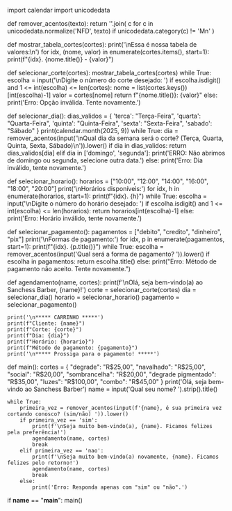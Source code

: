 import calendar
import unicodedata

def remover_acentos(texto):
    return ''.join(
        c for c in unicodedata.normalize('NFD', texto)
        if unicodedata.category(c) != 'Mn'
    )

def mostrar_tabela_cortes(cortes):
    print('\nEssa é nossa tabela de valores:\n')
    for idx, (nome, valor) in enumerate(cortes.items(), start=1):
        print(f"{idx}. {nome.title()} - {valor}")

def selecionar_corte(cortes):
    mostrar_tabela_cortes(cortes)
    while True:
        escolha = input('\nDigite o número do corte desejado: ')
        if escolha.isdigit() and 1 <= int(escolha) <= len(cortes):
            nome = list(cortes.keys())[int(escolha)-1]
            valor = cortes[nome]
            return f"{nome.title()}: {valor}"
        else:
            print('Erro: Opção inválida. Tente novamente.')

def selecionar_dia():
    dias_validos = {
        'terca': "Terça-Feira",
        'quarta': "Quarta-Feira",
        'quinta': "Quinta-Feira",
        'sexta': "Sexta-Feira",
        'sabado': "Sábado"
    }
    print(calendar.month(2025, 9))
    while True:
        dia = remover_acentos(input('\nQual dia da semana será o corte? (Terça, Quarta, Quinta, Sexta, Sábado)\n')).lower()
        if dia in dias_validos:
            return dias_validos[dia]
        elif dia in ['domingo', 'segunda']:
            print('ERRO: Não abrimos de domingo ou segunda, selecione outra data.')
        else:
            print('Erro: Dia inválido, tente novamente.')

def selecionar_horario():
    horarios = ["10:00", "12:00", "14:00", "16:00", "18:00", "20:00"]
    print('\nHorários disponíveis:')
    for idx, h in enumerate(horarios, start=1):
        print(f"{idx}. {h}")
    while True:
        escolha = input('\nDigite o número do horário desejado: ')
        if escolha.isdigit() and 1 <= int(escolha) <= len(horarios):
            return horarios[int(escolha)-1]
        else:
            print('Erro: Horário inválido, tente novamente.')

def selecionar_pagamento():
    pagamentos = ["debito", "credito", "dinheiro", "pix"]
    print('\nFormas de pagamento:')
    for idx, p in enumerate(pagamentos, start=1):
        print(f"{idx}. {p.title()}")
    while True:
        escolha = remover_acentos(input('Qual será a forma de pagamento? ')).lower()
        if escolha in pagamentos:
            return escolha.title()
        else:
            print("Erro: Método de pagamento não aceito. Tente novamente.")

def agendamento(name, cortes):
    print(f'\nOlá, seja bem-vindo(a) ao Sanchess Barber, {name}!')
    corte = selecionar_corte(cortes)
    dia = selecionar_dia()
    horario = selecionar_horario()
    pagamento = selecionar_pagamento()

    print('\n***** CARRINHO *****')
    print(f"Cliente: {name}")
    print(f"Corte: {corte}")
    print(f"Dia: {dia}")
    print(f"Horário: {horario}")
    print(f"Método de pagamento: {pagamento}")
    print('\n***** Prossiga para o pagamento! *****')
    

def main():
    cortes = {
        "degrade": "R$25,00",
        "navalhado": "R$25,00",
        "social": "R$20,00",
        "sombrancelha": "R$20,00",
        "degrade pigmentado": "R$35,00",
        "luzes": "R$100,00",
        "combo": "R$45,00"
    }
    print('Olá, seja bem-vindo ao Sanchess Barber')
    name = input('Qual seu nome? ').strip().title()

    while True:
        primeira_vez = remover_acentos(input(f'{name}, é sua primeira vez cortando conosco? (sim/não) ')).lower()
        if primeira_vez == 'sim':
            print(f'\nSeja muito bem-vindo(a), {name}. Ficamos felizes pela preferência!')
            agendamento(name, cortes)
            break
        elif primeira_vez == 'nao':
            print(f'\nSeja muito bem-vindo(a) novamente, {name}. Ficamos felizes pelo retorno!')
            agendamento(name, cortes)
            break
        else:
            print('Erro: Responda apenas com "sim" ou "não".')

if __name__ == "__main__":
    main()
